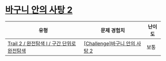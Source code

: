 # [바구니 안의 사탕 2](https://www.codetree.ai/trails/complete/curated-cards/challenge-candy-in-the-basket-2)

|유형|문제 경험치|난이도|
|---|---|---|
|[Trail 2 / 완전탐색 I / 구간 단위로 완전탐색](https://www.codetree.ai/trail-info/novice-mid/)|[[Challenge]바구니 안의 사탕 2](https://www.codetree.ai/trails/complete/curated-cards/challenge-candy-in-the-basket-2/)|보통|

